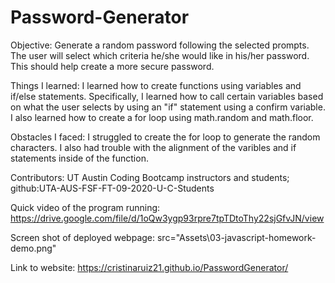 # Password-Generator
Objective: Generate a random password following the selected prompts. The user will select which criteria he/she would like in his/her password. This should help create a more secure password.

Things I learned: I learned how to create functions using variables and if/else statements. Specifically, I learned how to call certain variables based on what the user selects by using an "if" statement using a confirm variable. I also learned how to create a for loop using math.random and math.floor.

Obstacles I faced: I struggled to create the for loop to generate the random characters. I also had trouble with the alignment of the varibles and if statements inside of the function. 

Contributors: UT Austin Coding Bootcamp instructors and students; github:UTA-AUS-FSF-FT-09-2020-U-C-Students 

Quick video of the program running:
https://drive.google.com/file/d/1oQw3ygp93rpre7tpTDtoThy22sjGfvJN/view

Screen shot of deployed webpage: src="Assets\03-javascript-homework-demo.png"

Link to website: https://cristinaruiz21.github.io/PasswordGenerator/